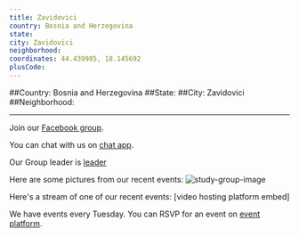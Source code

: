 ```yaml
---
title: Zavidovici
country: Bosnia and Herzegovina
state: 
city: Zavidovici
neighborhood: 
coordinates: 44.439985, 18.145692
plusCode:
---
```


##Country: Bosnia and Herzegovina
##State: 
##City: Zavidovici
##Neighborhood: 
*****
Join our [Facebook group](https://www.facebook.com/groups/free.code.camp.zavidovici).

You can chat with us on [chat app]().

Our Group leader is [leader]()

Here are some pictures from our recent events:
![study-group-image]()

Here's a stream of one of our recent events:
[video hosting platform embed]

We have events every Tuesday. You can RSVP for an event on [event platform]().
